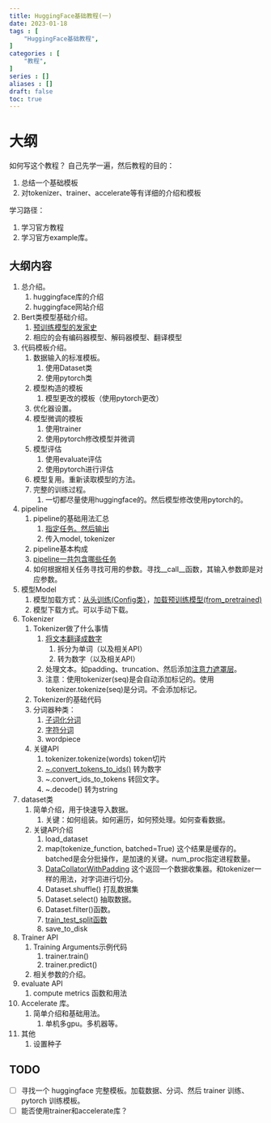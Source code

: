 ```yaml
---
title: HuggingFace基础教程(一)
date: 2023-01-18
tags : [
	"HuggingFace基础教程",
]
categories : [
	"教程",
]
series : []
aliases : []
draft: false
toc: true
---
```


# 大纲
如何写这个教程？
自己先学一遍，然后教程的目的：
1. 总结一个基础模板
2. 对tokenizer、trainer、accelerate等有详细的介绍和模板

学习路径：
1. 学习官方教程
2. 学习官方example库。

## 大纲内容
1. 总介绍。
	1. huggingface库的介绍
	2. huggingface网站介绍
2. Bert类模型基础介绍。
	1. [预训练模型的发家史](https://huggingface.co/course/zh-CN/chapter1/4?fw=pt)
	2. 相应的会有编码器模型、解码器模型、翻译模型
3. 代码模板介绍。
	1. 数据输入的标准模板。
		1. 使用Dataset类
		2. 使用pytorch类
	2. 模型构造的模板
		1. 模型更改的模板（使用pytorch更改）
	3. 优化器设置。
	4. 模型微调的模板
		1. 使用trainer
		2. 使用pytorch修改模型并微调
	5. 模型评估
		1. 使用evaluate评估
		2. 使用pytorch进行评估
	6. 模型复用。重新读取模型的方法。
	7. 完整的训练过程。
		1.  一切都尽量使用huggingface的。然后模型修改使用pytorch的。
4. pipeline
	1. pipeline的基础用法汇总
		1. [指定任务。然后输出](https://huggingface.co/course/zh-CN/chapter1/3?fw=pt#:~:text=%E4%BD%BF%E6%88%91%E4%BB%AC%E8%83%BD%E5%A4%9F-,%E9%80%9A%E8%BF%87%E7%9B%B4%E6%8E%A5%E8%BE%93%E5%85%A5%E4%BB%BB%E4%BD%95%E6%96%87%E6%9C%AC%E5%B9%B6%E8%8E%B7%E5%BE%97%E6%9C%80%E7%BB%88%E7%9A%84%E7%AD%94%E6%A1%88%EF%BC%9A,-Copied)
		2. 传入model, tokenizer
	2. pipeline基本构成
	3. [pipeline一共包含哪些任务](https://huggingface.co/docs/transformers/main_classes/pipelines#transformers.pipeline.task)
	4. 如何根据相关任务寻找可用的参数。寻找__call__函数，其输入参数即是对应参数。
5. 模型Model
	1. 模型加载方式：[从头训练(Config类）](https://huggingface.co/course/zh-CN/chapter2/3?fw=pt#:~:text=%E4%BB%8E%E9%BB%98%E8%AE%A4%E9%85%8D%E7%BD%AE%E5%88%9B%E5%BB%BA%E6%A8%A1%E5%9E%8B%E4%BC%9A%E4%BD%BF%E7%94%A8%E9%9A%8F%E6%9C%BA%E5%80%BC%E5%AF%B9%E5%85%B6%E8%BF%9B%E8%A1%8C%E5%88%9D%E5%A7%8B%E5%8C%96%EF%BC%9A)，[加载预训练模型(from_pretrained)](<https://huggingface.co/course/zh-CN/chapter2/3?fw=pt#:~:text=%E6%88%91%E4%BB%AC%E5%8F%AF%E4%BB%A5%E4%BD%BF%E7%94%A8-,from_pretrained(),-%E6%96%B9%E6%B3%95%EF%BC%9A>)
	2. 模型下载方式。可以手动下载。
6. Tokenizer
	1. Tokenizer做了什么事情
		1. [将文本翻译成数字](<https://huggingface.co/course/zh-CN/chapter2/4?fw=pt#:~:text=%E6%96%87%E6%9C%AC%E7%BF%BB%E8%AF%91%E6%88%90%E6%95%B0%E5%AD%97%E8%A2%AB%E7%A7%B0%E4%B8%BA%E7%BC%96%E7%A0%81(encoding).%E7%BC%96%E7%A0%81%E5%88%86%E4%B8%A4%E6%AD%A5%E5%AE%8C%E6%88%90>)
			1. 拆分为单词（以及相关API）
			2. 转为数字（以及相关API）
		2. 处理文本。如padding、truncation、然后添加[注意力遮罩层](https://huggingface.co/course/zh-CN/chapter2/5?fw=pt#:~:text=%E6%9D%A5%E5%AE%9E%E7%8E%B0%E7%9A%84%E3%80%82-,%E6%B3%A8%E6%84%8F%E5%8A%9B%E9%9D%A2%E5%85%B7,-Attention%20masks%E6%98%AF)。
		3. 注意：使用tokenizer(seq)是会自动添加标记的。使用tokenizer.tokenize(seq)是分词。不会添加标记。
	2. Tokenizer的基础代码
	3. 分词器种类：
		1. [子词化分词](<https://huggingface.co/course/zh-CN/chapter2/4?fw=pt#:~:text=subword%20tokenization%E3%80%82-,%E5%AD%90%E8%AF%8D%E6%A0%87%E8%AE%B0%E5%8C%96,-%E5%AD%90%E8%AF%8D%E5%88%86%E8%AF%8D>)
		2. [字符分词](https://huggingface.co/course/zh-CN/chapter2/4?fw=pt#characterbased)
		3. wordpiece
	4. 关键API
		1. tokenizer.tokenize(words) token切片
		2. [~.convert_tokens_to_ids()](https://huggingface.co/course/zh-CN/chapter2/4?fw=pt#token-id) 转为数字
		3. ~.convert_ids_to_tokens 转回文字。
		4. ~.decode() 转为string
7. dataset类
	1. 简单介绍，用于快速导入数据。
		1. 关键：如何组装。如何遍历，如何预处理。如何查看数据。
	2. 关键API介绍
		1. load_dataset
		2. map(tokenize_function, batched=True) 这个结果是缓存的。batched是会分批操作，是加速的关键。num_proc指定进程数量。
		3. [DataCollatorWithPadding](https://huggingface.co/course/zh-CN/chapter3/2?fw=pt#:~:text=transformer%E5%BA%93%E9%80%9A%E8%BF%87-,DataCollatorWithPadding,-%E4%B8%BA%E6%88%91%E4%BB%AC%E6%8F%90%E4%BE%9B) 这个返回一个数据收集器。和tokenizer一样的用法，对字词进行切分。
		4. Dataset.shuffle() 打乱数据集
		5. Dataset.select() 抽取数据。
		6. Dataset.filter()函数。
		7. [train_test_split函数](<https://huggingface.co/course/zh-CN/chapter5/3?fw=pt#:~:text=drug_dataset.reset_format()-,%E5%88%9B%E5%BB%BA%E9%AA%8C%E8%AF%81%E9%9B%86,-%E5%B0%BD%E7%AE%A1%E6%88%91%E4%BB%AC%E6%9C%89>)
		8. save_to_disk
8. Trainer API
	1. Training Arguments示例代码
		1. trainer.train()
		2. trainer.predict()
	2. 相关参数的介绍。
9. evaluate API
	1. compute metrics 函数和用法
10. Accelerate 库。
	1. 简单介绍和基础用法。
		1. 单机多gpu。多机器等。
11. 其他
	1. 设置种子


## TODO
- [ ] 寻找一个 huggingface 完整模板。加载数据、分词、然后 trainer 训练、pytorch 训练模板。
- [ ] 能否使用trainer和accelerate库？